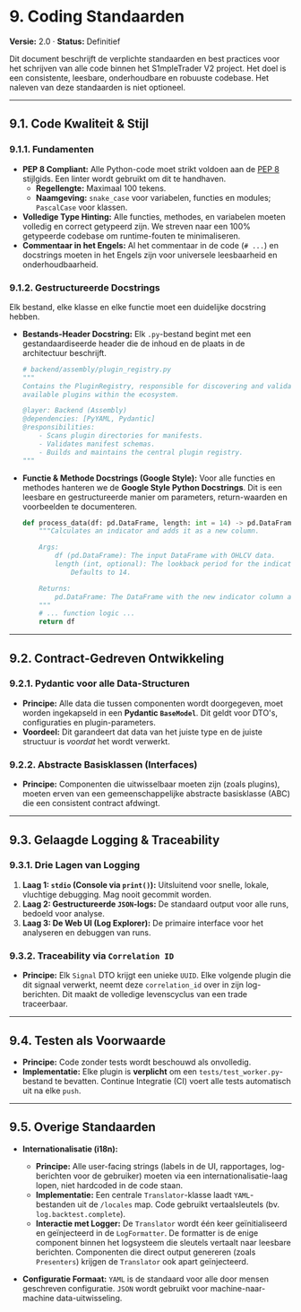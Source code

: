 # 9. Coding Standaarden

**Versie:** 2.0 · **Status:** Definitief

Dit document beschrijft de verplichte standaarden en best practices voor het schrijven van alle code binnen het S1mpleTrader V2 project. Het doel is een consistente, leesbare, onderhoudbare en robuuste codebase. Het naleven van deze standaarden is niet optioneel.

---
## 9.1. Code Kwaliteit & Stijl

### **9.1.1. Fundamenten**
* **PEP 8 Compliant:** Alle Python-code moet strikt voldoen aan de [PEP 8](https://peps.python.org/pep-0008/) stijlgids. Een linter wordt gebruikt om dit te handhaven.
    * **Regellengte:** Maximaal 100 tekens.
    * **Naamgeving:** `snake_case` voor variabelen, functies en modules; `PascalCase` voor klassen.
* **Volledige Type Hinting:** Alle functies, methodes, en variabelen moeten volledig en correct getypeerd zijn. We streven naar een 100% getypeerde codebase om runtime-fouten te minimaliseren.
* **Commentaar in het Engels:** Al het commentaar in de code (`# ...`) en docstrings moeten in het Engels zijn voor universele leesbaarheid en onderhoudbaarheid.

### **9.1.2. Gestructureerde Docstrings**
Elk bestand, elke klasse en elke functie moet een duidelijke docstring hebben.

* **Bestands-Header Docstring:** Elk `.py`-bestand begint met een gestandaardiseerde header die de inhoud en de plaats in de architectuur beschrijft.
    ```python
    # backend/assembly/plugin_registry.py
    """
    Contains the PluginRegistry, responsible for discovering and validating all
    available plugins within the ecosystem.

    @layer: Backend (Assembly)
    @dependencies: [PyYAML, Pydantic]
    @responsibilities:
        - Scans plugin directories for manifests.
        - Validates manifest schemas.
        - Builds and maintains the central plugin registry.
    """
    ```
* **Functie & Methode Docstrings (Google Style):** Voor alle functies en methodes hanteren we de **Google Style Python Docstrings**. Dit is een leesbare en gestructureerde manier om parameters, return-waarden en voorbeelden te documenteren.
    ```python
    def process_data(df: pd.DataFrame, length: int = 14) -> pd.DataFrame:
        """Calculates an indicator and adds it as a new column.

        Args:
            df (pd.DataFrame): The input DataFrame with OHLCV data.
            length (int, optional): The lookback period for the indicator.
                Defaults to 14.

        Returns:
            pd.DataFrame: The DataFrame with the new indicator column added.
        """
        # ... function logic ...
        return df
    ```

---
## 9.2. Contract-Gedreven Ontwikkeling

### **9.2.1. Pydantic voor alle Data-Structuren**
* **Principe:** Alle data die tussen componenten wordt doorgegeven, moet worden ingekapseld in een **Pydantic `BaseModel`**. Dit geldt voor DTO's, configuraties en plugin-parameters.
* **Voordeel:** Dit garandeert dat data van het juiste type en de juiste structuur is *voordat* het wordt verwerkt.

### **9.2.2. Abstracte Basisklassen (Interfaces)**
* **Principe:** Componenten die uitwisselbaar moeten zijn (zoals plugins), moeten erven van een gemeenschappelijke abstracte basisklasse (ABC) die een consistent contract afdwingt.

---
## 9.3. Gelaagde Logging & Traceability

### **9.3.1. Drie Lagen van Logging**
1.  **Laag 1: `stdio` (Console via `print()`):** Uitsluitend voor snelle, lokale, vluchtige debugging. Mag nooit gecommit worden.
2.  **Laag 2: Gestructureerde `JSON`-logs:** De standaard output voor alle runs, bedoeld voor analyse.
3.  **Laag 3: De Web UI (Log Explorer):** De primaire interface voor het analyseren en debuggen van runs.

### **9.3.2. Traceability via `Correlation ID`**
* **Principe:** Elk `Signal` DTO krijgt een unieke `UUID`. Elke volgende plugin die dit signaal verwerkt, neemt deze `correlation_id` over in zijn log-berichten. Dit maakt de volledige levenscyclus van een trade traceerbaar.

---
## 9.4. Testen als Voorwaarde

* **Principe:** Code zonder tests wordt beschouwd als onvolledig.
* **Implementatie:** Elke plugin is **verplicht** om een `tests/test_worker.py`-bestand te bevatten. Continue Integratie (CI) voert alle tests automatisch uit na elke `push`.

---
## 9.5. Overige Standaarden

* **Internationalisatie (i18n):**
    * **Principe:** Alle user-facing strings (labels in de UI, rapportages, log-berichten voor de gebruiker) moeten via een internationalisatie-laag lopen, niet hardcoded in de code staan.
    * **Implementatie:** Een centrale `Translator`-klasse laadt `YAML`-bestanden uit de `/locales` map. Code gebruikt vertaalsleutels (bv. `log.backtest.complete`).
    * **Interactie met Logger:** De `Translator` wordt één keer geïnitialiseerd en geïnjecteerd in de `LogFormatter`. De formatter is de enige component binnen het logsysteem die sleutels vertaalt naar leesbare berichten. Componenten die direct output genereren (zoals `Presenters`) krijgen de `Translator` ook apart geïnjecteerd.

* **Configuratie Formaat:** `YAML` is de standaard voor alle door mensen geschreven configuratie. `JSON` wordt gebruikt voor machine-naar-machine data-uitwisseling.
